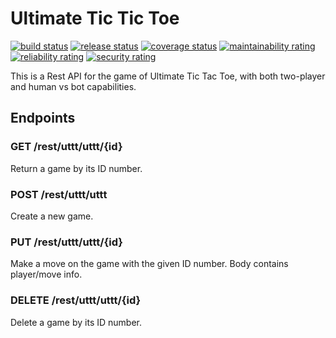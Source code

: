 # Ultimate Tic Tic Toe

[![build status](https://github.com/Ultimate-Tic-Tac-Toe/uttt-svc/workflows/build/badge.svg)](https://github.com/Ultimate-Tic-Tac-Toe/uttt-svc/actions?query=workflow%3Abuild)
[![release status](https://github.com/Ultimate-Tic-Tac-Toe/uttt-svc/workflows/release/badge.svg)](https://github.com/Ultimate-Tic-Tac-Toe/uttt-svc/actions?query=workflow%3Arelease)
[![coverage status](https://sonarcloud.io/api/project_badges/measure?project=uttt-svc&metric=coverage)](https://sonarcloud.io/dashboard?id=uttt-svc)
[![maintainability rating](https://sonarcloud.io/api/project_badges/measure?project=uttt-svc&metric=sqale_rating)](https://sonarcloud.io/dashboard?id=uttt-svc)
[![reliability rating](https://sonarcloud.io/api/project_badges/measure?project=uttt-svc&metric=reliability_rating)](https://sonarcloud.io/dashboard?id=uttt-svc)
[![security rating](https://sonarcloud.io/api/project_badges/measure?project=uttt-svc&metric=security_rating)](https://sonarcloud.io/dashboard?id=uttt-svc)

This is a Rest API for the game of Ultimate Tic Tac Toe, with both two-player and human vs bot capabilities.

## Endpoints

### GET /rest/uttt/uttt/{id}
Return a game by its ID number.

### POST /rest/uttt/uttt
Create a new game.

### PUT /rest/uttt/uttt/{id}
Make a move on the game with the given ID number. Body contains player/move info.

### DELETE /rest/uttt/uttt/{id}
Delete a game by its ID number.
